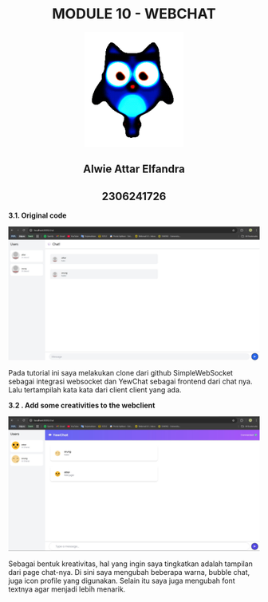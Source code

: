 <div align="center">
    <h1>MODULE 10 - WEBCHAT</h1>
</div>

<div align="center">
    <img src="assets/images/burhancurse.png" alt="burhan" width="200"/>
</div>

<div align="center">
    <h2>Alwie Attar Elfandra</h2>
    <h2>2306241726</h2>
</div>

__3.1. Original code__

<div align="center">
    <img src="assets/images/foto1.jpg" alt="foto"/>
</div>

Pada tutorial ini saya melakukan clone dari github SimpleWebSocket sebagai integrasi websocket dan YewChat sebagai frontend dari chat nya. Lalu tertampilah kata kata dari client client yang ada.

__3.2 . Add some creativities to the webclient__

<div align="center">
    <img src="assets/images/foto2.jpg" alt="foto"/>
</div>

Sebagai bentuk kreativitas, hal yang ingin saya tingkatkan adalah tampilan dari page chat-nya. Di sini saya mengubah beberapa warna, bubble chat, juga icon profile yang digunakan. Selain itu saya juga mengubah font textnya agar menjadi lebih menarik.